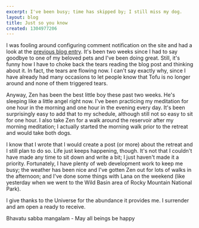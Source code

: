 ```yaml
---
excerpt: I've been busy; time has skipped by; I still miss my dog.
layout: blog
title: Just so you know
created: 1304977206
---
```

<p>I was fooling around configuring comment notification on the site and had a look at the <a href="/2011/04/25/goodbye-my-sweet-princess">previous blog entry</a>. It's been two weeks since I had to say goodbye to one of my beloved pets and I've been doing great. Still, it's funny how I have to choke back the tears reading the blog post and thinking about it. In fact, the tears are flowing now. I can't say exactly why, since I have already had many occasions to let people know that Tofu is no longer around and none of them triggered tears.</p>
<p>Anyway, Zen has been the best little boy these past two weeks. He's sleeping like a little angel right now. I've been practicing my meditation for one hour in the morning and one hour in the evening every day. It's been surprisingly easy to add that to my schedule, although still not so easy to sit for one hour. I also take Zen for a walk around the reservoir after my morning meditation; I actually started the morning walk prior to the retreat and would take both dogs.</p>
<p>I know that I wrote that I would create a post (or more) about the retreat and I still plan to do so. Life just keeps happening, though. It's not that I couldn't have made any time to sit down and write a bit; I just haven't made it a priority. Fortunately, I have plenty of web development work to keep me busy; the weather has been nice and I've gotten Zen out for lots of walks in the afternoon; and I've done some things with Lana on the weekend (like yesterday when we went to the Wild Basin area of Rocky Mountain National Park).</p>
<p>I give thanks to the Universe for the abundance it provides me. I surrender and am open a ready to receive.</p>
<p>Bhavatu sabba mangalam - May all beings be happy</p>
